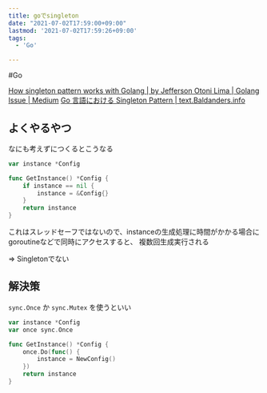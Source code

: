 ```yaml
---
title: goでsingleton
date: "2021-07-02T17:59:00+09:00"
lastmod: '2021-07-02T17:59:26+09:00'
tags:
  - 'Go'

---
```


#Go

[How singleton pattern works with Golang | by Jefferson Otoni Lima | Golang Issue | Medium](https://medium.com/golang-issue/how-singleton-pattern-works-with-golang-2fdd61cd5a7f)
[Go 言語における Singleton Pattern | text.Baldanders.info](https://text.baldanders.info/golang/singleton-pattern/)

## よくやるやつ

なにも考えずにつくるとこうなる

```go
var instance *Config

func GetInstance() *Config {
    if instance == nil {
        instance = &Config{}
    }
    return instance
}
```

これはスレッドセーフではないので、instanceの生成処理に時間がかかる場合にgoroutineなどで同時にアクセスすると、
複数回生成実行される

=> Singletonでない

## 解決策

`sync.Once` か `sync.Mutex` を使うといい

```go
var instance *Config
var once sync.Once

func GetInstance() *Config {
	once.Do(func() {
		instance = NewConfig()
	})
	return instance
}
```
